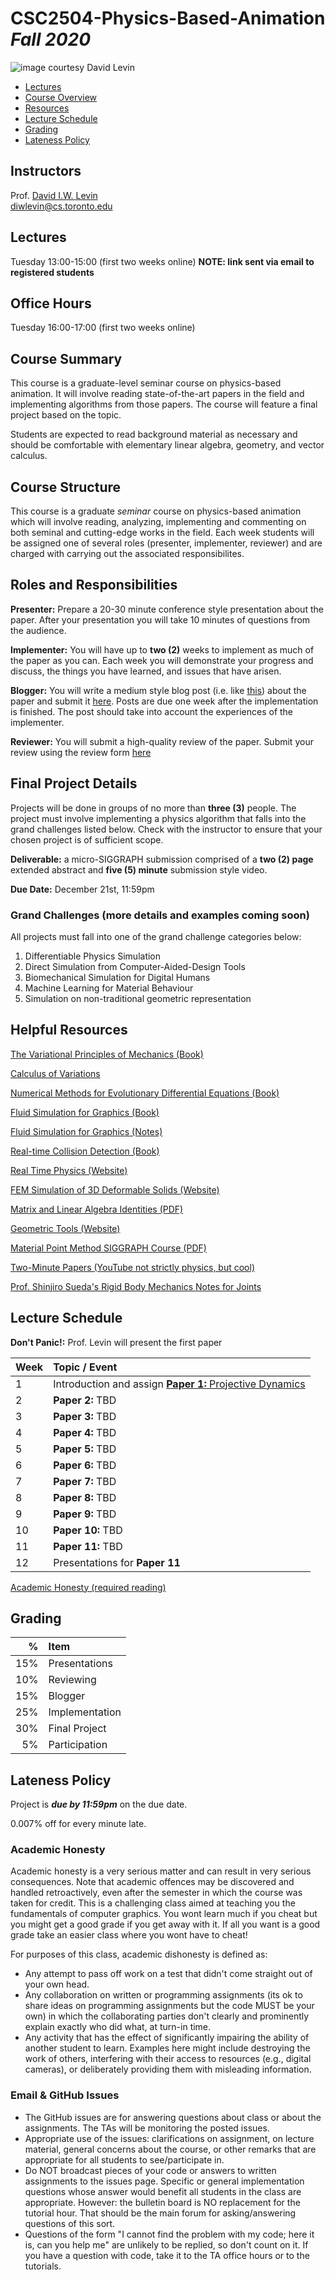 # CSC2504-Physics-Based-Animation *Fall 2020*
![_image courtesy David Levin_](images/EolPenguinFallZoomedOut.gif)

- [Lectures](#Lectures)
- [Course Overview](#course-overview)
- [Resources](#helpful-resources )
- [Lecture Schedule](#lecture-schedule)
- [Grading](#grading)
- [Lateness Policy](#lateness-policy)

## Instructors
Prof. [David I.W. Levin](http://www.cs.toronto.edu/~diwlevin/)  
diwlevin@cs.toronto.edu  

## Lectures
Tuesday 13:00-15:00 (first two weeks online) **NOTE: link sent via email to registered students**

## Office Hours
Tuesday 16:00-17:00 (first two weeks online)

## Course Summary

This course is a graduate-level seminar course on physics-based animation. It will involve reading state-of-the-art papers in the field and implementing algorithms from those papers. The course will feature a final project based on the topic. 
  
Students are expected to read background material as necessary and should be comfortable with elementary linear algebra, geometry,
and vector calculus. 

## Course Structure
This course is a graduate *seminar* course on physics-based animation which will involve reading, analyzing, implementing and commenting on both seminal and cutting-edge works in the field. Each week students will be assigned one of several roles (presenter, implementer, reviewer) and are charged with carrying out the associated responsibilites.

## Roles and Responsibilities ##

**Presenter:** Prepare a 20-30 minute conference style presentation about the paper. After your presentation you will take 10 minutes of questions from the audience.  

**Implementer:** You will have up to **two (2)** weeks to implement as much of the paper as you can. Each week you will demonstrate your progress and discuss, the things you have learned, and issues that have arisen.

**Blogger:** You will write a medium style blog post (i.e. like [this](https://medium.com/inside-machine-learning/what-is-a-transformer-d07dd1fbec04)) about the paper and submit it [here](http://physics.diwlevin.com). Posts are due one week after the implementation is finished. The post should take into account the experiences of the implementer.

**Reviewer:** You will submit a high-quality review of the paper. Submit your review using the review form [here](https://forms.gle/nyqVhPmquHRKpaA48)

## Final Project Details
Projects will be done in groups of no more than **three (3)** people. The project must involve implementing a physics algorithm that falls into the grand challenges listed below. Check with the instructor to ensure that your chosen project is of sufficient scope. 

**Deliverable:**  a micro-SIGGRAPH submission comprised of a **two (2) page** extended abstract and **five (5) minute** submission style video.

**Due Date:** December 21st, 11:59pm

### Grand Challenges (more details and examples coming soon)
All projects must fall into one of the grand challenge categories below:
1. Differentiable Physics Simulation
2. Direct Simulation from Computer-Aided-Design Tools
3. Biomechanical Simulation for Digital Humans
4. Machine Learning for Material Behaviour 
5. Simulation on non-traditional geometric representation

## Helpful Resources  
[The Variational Principles of Mechanics (Book)](https://search.library.utoronto.ca/details?1576571&uuid=24e9601f-a561-440e-b4f7-0162225ae73d)  

[Calculus of Variations](https://books.google.ca/books/about/Calculus_of_Variations.html?id=YkFLGQeGRw4C&printsec=frontcover&source=kp_read_button&redir_esc=y#v=onepage&q&f=false)

[Numerical Methods for Evolutionary Differential Equations (Book) ](https://search.library.utoronto.ca/details?8723030)

[Fluid Simulation for Graphics (Book)](https://dl.acm.org/citation.cfm?id=1457699)   

[Fluid Simulation for Graphics (Notes)](https://www.cs.ubc.ca/~rbridson/fluidsimulation/fluids_notes.pdf)   

[Real-time Collision Detection (Book)](https://dl.acm.org/citation.cfm?id=1121584)

[Real Time Physics (Website)](http://matthias-mueller-fischer.ch/realtimephysics/)  
  
[FEM Simulation of 3D Deformable Solids (Website)](http://www.femdefo.org)

[Matrix and Linear Algebra Identities (PDF)](https://www.math.uwaterloo.ca/~hwolkowi/matrixcookbook.pdf)

[Geometric Tools (Website)](https://www.geometrictools.com)

[Material Point Method SIGGRAPH Course (PDF)](https://www.seas.upenn.edu/~cffjiang/research/mpmcourse/mpmcourse.pdf)

[Two-Minute Papers (YouTube not strictly physics, but cool)](https://www.youtube.com/channel/UCbfYPyITQ-7l4upoX8nvctg) 

[Prof. Shinjiro Sueda's Rigid Body Mechanics Notes for Joints](https://github.com/sueda/redmax/blob/master/notes.pdf)
  
## Lecture Schedule
**Don't Panic!:** Prof. Levin will present the first paper

| Week | Topic / Event |
| ---- | :------------ |
| 1    | Introduction and assign [**Paper 1:** Projective Dynamics](https://www.cs.utah.edu/~ladislav/bouaziz14projective/bouaziz14projective.html)
| 2    | **Paper 2:** TBD
| 3    | **Paper 3:** TBD
| 4    | **Paper 4:** TBD
| 5    | **Paper 5:** TBD
| 6    | **Paper 6:** TBD
| 7    | **Paper 7:** TBD
| 8    | **Paper 8:** TBD
| 9    | **Paper 9:** TBD
| 10   | **Paper 10:** TBD
| 11   | **Paper 11:** TBD
| 12   | Presentations for **Paper 11**

[Academic Honesty (required reading)](#academic-honesty)

## Grading

| % | Item |
| ----: | :-------------- |
| 15% | Presentations
| 10% | Reviewing 
| 15% | Blogger
| 25% | Implementation
| 30% | Final Project 
| 5%  | Participation 

## Lateness Policy

Project is **_due by 11:59pm_** on the due date.

0.007% off for every minute late.

### Academic Honesty

Academic honesty is a very serious matter and can result in very serious
consequences. Note that academic offences may be discovered and handled
retroactively, even after the semester in which the course was taken for credit.
This is a challenging class aimed at teaching you the fundamentals of computer
graphics. You wont learn much if you cheat but you might get a good grade if you
get away with it. If all you want is a good grade take an easier class where you
wont have to cheat!

For purposes of this class, academic dishonesty is defined as:

- Any attempt to pass off work on a test that didn't come straight out of your
  own head.
- Any collaboration on written or programming assignments (its ok to share ideas
  on programming assignments but the code MUST be your own) in which the
  collaborating parties don't clearly and prominently explain exactly who did
  what, at turn-in time.
- Any activity that has the effect of significantly impairing the ability of
  another student to learn. Examples here might include destroying the work of
  others, interfering with their access to resources (e.g., digital cameras), or
  deliberately providing them with misleading information.

### Email & GitHub Issues

- The GitHub issues are for answering questions about class or about the assignments. The TAs will be monitoring the posted issues.
- Appropriate use of the issues: clarifications on assignment, on lecture
  material, general concerns about the course, or other remarks that are
  appropriate for all students to see/participate in.
- Do NOT broadcast pieces of your code or answers to written assignments to the issues page. Specific or general implementation questions whose answer
  would benefit all students in the class are appropriate. However: the bulletin
  board is NO replacement for the tutorial hour. That should be the main forum
  for asking/answering questions of this sort.
- Questions of the form "I cannot find the problem with my code; here it is, can
  you help me" are unlikely to be replied, so don't count on it. If you have a
  question with code, take it to the TA office hours or to the tutorials.

